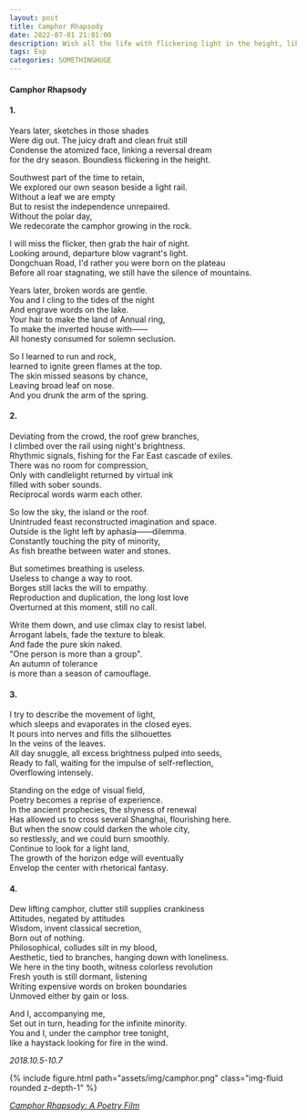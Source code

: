 ```yaml
---
layout: post
title: Camphor Rhapsody
date: 2022-07-01 21:01:00
description: Wish all the life with flickering light in the height, like the camphor tree.
tags: Exp
categories: SOMETHINGHUGE
---
```


#### Camphor Rhapsody

#### 1.

Years later, sketches in those shades   
Were dig out. The juicy draft and clean fruit still  
Condense the atomized face, linking a reversal dream  
for the dry season. Boundless flickering in the height.  

Southwest part of the time to retain,   
We explored our own season beside a light rail.   
Without a leaf we are empty   
But to resist the independence unrepaired.  
Without the polar day,  
We redecorate the camphor growing in the rock.  

I will miss the flicker, then grab the hair of night.  
Looking around, departure blow vagrant's light.  
Dongchuan Road, I'd rather you were born on the plateau  
Before all roar stagnating, we still have the silence of mountains.  

Years later, broken words are gentle.   
You and I cling to the tides of the night   
And engrave words on the lake.  
Your hair to make the land of Annual ring,  
To make the inverted house with——  
All honesty consumed for solemn seclusion.  

So I learned to run and rock,   
learned to ignite green flames at the top.  
The skin missed seasons by chance,  
Leaving broad leaf on nose.  
And you drunk the arm of the spring.  

#### 2.

Deviating from the crowd, the roof grew branches,  
I climbed over the rail using night's brightness.  
Rhythmic signals, fishing for the Far East cascade of exiles.   
There was no room for compression,   
Only with candlelight returned by virtual ink  
filled with sober sounds.  
Reciprocal words warm each other.  

So low the sky, the island or the roof.   
Unintruded feast reconstructed imagination and space.  
Outside is the light left by aphasia——dilemma.  
Constantly touching the pity of minority,  
As fish breathe between water and stones.  

But sometimes breathing is useless.   
Useless to change a way to root.  
Borges still lacks the will to empathy.  
Reproduction and duplication, the long lost love  
Overturned at this moment, still no call.  

Write them down, and use climax clay to resist label.   
Arrogant labels, fade the texture to bleak.  
And fade the pure skin naked.  
"One person is more than a group".   
An autumn of tolerance   
is more than a season of camouflage.  

#### 3.

I try to describe the movement of light,  
which sleeps and evaporates in the closed eyes.  
It pours into nerves and fills the silhouettes  
In the veins of the leaves.   
All day snuggle, all excess brightness pulped into seeds,  
Ready to fall, waiting for the impulse of self-reflection,  
Overflowing intensely.  

Standing on the edge of visual field,  
Poetry becomes a reprise of experience.  
In the ancient prophecies, the shyness of renewal  
Has allowed us to cross several Shanghai, flourishing here.  
But when the snow could darken the whole city,  
so restlessly, and we could burn smoothly.  
Continue to look for a light land,  
The growth of the horizon edge will eventually  
Envelop the center with rhetorical fantasy.  

#### 4.

Dew lifting camphor, clutter still supplies crankiness  
Attitudes, negated by attitudes  
Wisdom, invent classical secretion,  
Born out of nothing.  
Philosophical, colludes silt in my blood,   
Aesthetic, tied to branches, hanging down with loneliness.  
We here in the tiny booth, witness colorless revolution  
Fresh youth is still dormant, listening  
Writing expensive words on broken boundaries  
Unmoved either by gain or loss.  

And I, accompanying me,   
Set out in turn, heading for the infinite minority.  
You and I, under the camphor tree tonight,  
like a haystack looking for fire in the wind.  

*2018.10.5-10.7*


<div class="row mt-3">
    <div class="col-sm mt-2 mt-md-0">
        {% include figure.html path="assets/img/camphor.png" class="img-fluid rounded z-depth-1" %}
    </div>
    <div class="col-sm mt-5 mt-md-0">
    </div>
</div>


*[Camphor Rhapsody: A Poetry Film](https://www.bilibili.com/video/BV1pt41127Z2/?spm_id_from=333.337.search-card.all.click)*